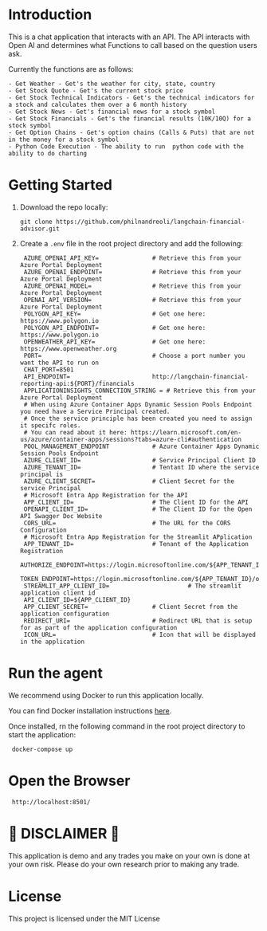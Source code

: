 # Introduction
This is a chat application that interacts with an API.  The API interacts with Open AI and determines what Functions to call based on the question users ask.   

Currently the functions are as follows:
   
   ```
   - Get Weather - Get's the weather for city, state, country
   - Get Stock Quote - Get's the current stock price
   - Get Stock Technical Indicators - Get's the technical indicators for a stock and calculates them over a 6 month history
   - Get Stock News - Get's financial news for a stock symbol
   - Get Stock Financials - Get's the financial results (10K/10Q) for a stock symbol
   - Get Option Chains - Get's option chains (Calls & Puts) that are not in the money for a stock symbol
   - Python Code Execution - The ability to run  python code with the ability to do charting
   ```

# Getting Started
1. Download the repo locally:
    ```
    git clone https://github.com/philnandreoli/langchain-financial-advisor.git
    ```

2. Create a `.env` file in the root project directory and add the following:

   ```
    AZURE_OPENAI_API_KEY=               # Retrieve this from your Azure Portal Deployment
    AZURE_OPENAI_ENDPOINT=              # Retrieve this from your Azure Portal Deployment
    AZURE_OPENAI_MODEL=                 # Retrieve this from your Azure Portal Deployment
    OPENAI_API_VERSION=                 # Retrieve this from your Azure Portal Deployment
    POLYGON_API_KEY=                    # Get one here: https://www.polygon.io
    POLYGON_API_ENDPOINT=               # Get one here: https://www.polygon.io
    OPENWEATHER_API_KEY=                # Get one here: https://www.openweather.org
    PORT=                               # Choose a port number you want the API to run on
    CHAT_PORT=8501
    API_ENDPOINT=                       http://langchain-financial-reporting-api:${PORT}/financials
    APPLICATIONINSIGHTS_CONNECTION_STRING = # Retrieve this from your Azure Portal Deployment
    # When using Azure Container Apps Dynamic Session Pools Endpoint you need have a Service Principal created. 
    # Once the service principle has been created you need to assign it specifc roles. 
    # You can read about it here: https://learn.microsoft.com/en-us/azure/container-apps/sessions?tabs=azure-cli#authentication
    POOL_MANAGEMENT_ENDPOINT            # Azure Container Apps Dynamic Session Pools Endpoint
    AZURE_CLIENT_ID=                    # Service Principal Client ID
    AZURE_TENANT_ID=                    # Tentant ID where the service principal is
    AZURE_CLIENT_SECRET=                # Client Secret for the service Principal
    # Microsoft Entra App Registration for the API
    APP_CLIENT_ID=                      # The Client ID for the API
    OPENAPI_CLIENT_ID=                  # The Client ID for the Open API Swagger Doc Website
    CORS_URL=                           # The URL for the CORS Configuration
    # Microsoft Entra App Registration for the Streamlit APplication
    APP_TENANT_ID=                      # Tenant of the Application Registration
    AUTHORIZE_ENDPOINT=https://login.microsoftonline.com/${APP_TENANT_ID}/oauth2/v2.0/authorize
    TOKEN_ENDPOINT=https://login.microsoftonline.com/${APP_TENANT_ID}/oauth2/v2.0/token
    STREAMLIT_APP_CLIENT_ID=                      # The streamlit application client id
    API_CLIENT_ID=${APP_CLIENT_ID}
    APP_CLIENT_SECRET=                  # Client Secret from the application configuration
    REDIRECT_URI=                       # Redirect URL that is setup for as part of the application configuration
    ICON_URL=                           # Icon that will be displayed in the application
   ```

# Run the agent
We recommend using Docker to run this application locally.   

You can find Docker installation instructions [here][1].

Once installed, rn the following command in the root project directory to start the application: 
   ```
    docker-compose up 
   ```

# Open the Browser
   ```
    http://localhost:8501/
   ```

# 🛑 DISCLAIMER 🛑
This application is demo and any trades you make on your own is done at your own risk.  Please do your own research prior to making any trade. 

# License
This project is licensed under the MIT License


[1]:<https://docs.docker.com/get-docker/>
[2]:<https://www.polygon.io>
[3]:<https://www.openweather.org>
[4]:<https://learn.microsoft.com/en-us/azure/container-apps/sessions?tabs=azure-cli#authentication>